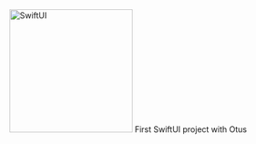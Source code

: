<img src="https://i.ibb.co/JcMTdGm/Group-2.jpg" width="216" title="SwiftUI">
First SwiftUI project with Otus
